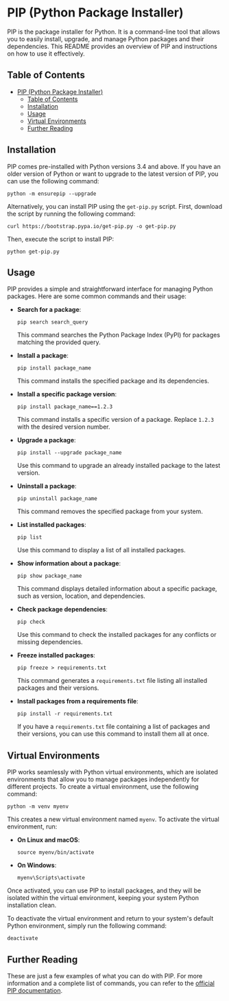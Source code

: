 # PIP (Python Package Installer)

PIP is the package installer for Python. It is a command-line tool that allows you to easily install, upgrade, and manage Python packages and their dependencies. This README provides an overview of PIP and instructions on how to use it effectively.

## Table of Contents

- [PIP (Python Package Installer)](#pip-python-package-installer)
  - [Table of Contents](#table-of-contents)
  - [Installation](#installation)
  - [Usage](#usage)
  - [Virtual Environments](#virtual-environments)
  - [Further Reading](#further-reading)

## Installation

PIP comes pre-installed with Python versions 3.4 and above. If you have an older version of Python or want to upgrade to the latest version of PIP, you can use the following command:

```shell
python -m ensurepip --upgrade
```

Alternatively, you can install PIP using the `get-pip.py` script. First, download the script by running the following command:

```shell
curl https://bootstrap.pypa.io/get-pip.py -o get-pip.py
```

Then, execute the script to install PIP:

```shell
python get-pip.py
```

## Usage

PIP provides a simple and straightforward interface for managing Python packages. Here are some common commands and their usage:

- **Search for a package**:

  ```shell
  pip search search_query
  ```

  This command searches the Python Package Index (PyPI) for packages matching the provided query.

- **Install a package**:

  ```shell
  pip install package_name
  ```

  This command installs the specified package and its dependencies.

- **Install a specific package version**:

  ```shell
  pip install package_name==1.2.3
  ```

  This command installs a specific version of a package. Replace `1.2.3` with the desired version number.

- **Upgrade a package**:

  ```shell
  pip install --upgrade package_name
  ```

  Use this command to upgrade an already installed package to the latest version.

- **Uninstall a package**:

  ```shell
  pip uninstall package_name
  ```

  This command removes the specified package from your system.

- **List installed packages**:

  ```shell
  pip list
  ```

  Use this command to display a list of all installed packages.

- **Show information about a package**:

  ```shell
  pip show package_name
  ```

  This command displays detailed information about a specific package, such as version, location, and dependencies.

- **Check package dependencies**:

  ```shell
  pip check
  ```

  Use this command to check the installed packages for any conflicts or missing dependencies.

- **Freeze installed packages**:

  ```shell
  pip freeze > requirements.txt
  ```

  This command generates a `requirements.txt` file listing all installed packages and their versions.

- **Install packages from a requirements file**:

  ```shell
  pip install -r requirements.txt
  ```

  If you have a `requirements.txt` file containing a list of packages and their versions, you can use this command to install them all at once.

## Virtual Environments

PIP works seamlessly with Python virtual environments, which are isolated environments that allow you to manage packages independently for different projects. To create a virtual environment, use the following command:

```shell
python -m venv myenv
```

This creates a new virtual environment named `myenv`. To activate the virtual environment, run:

- **On Linux and macOS**:

  ```shell
  source myenv/bin/activate
  ```

- **On Windows**:

  ```shell
  myenv\Scripts\activate
  ```

Once activated, you can use PIP to install packages, and they will be isolated within the virtual environment, keeping your system Python installation clean.

To deactivate the virtual environment and return to your system's default Python environment, simply run the following command:

```shell
deactivate
```

## Further Reading

These are just a few examples of what you can do with PIP. For more information and a complete list of commands, you can refer to the [official PIP documentation](https://pip.pypa.io/).
